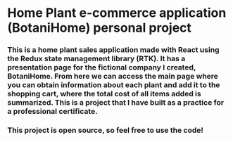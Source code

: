 # Home Plant e-commerce application (BotaniHome) personal project

### This is a home plant sales application made with React using the Redux state management library (RTK). It has a presentation page for the fictional company I created, BotaniHome. From here we can access the main page where you can obtain information about each plant and add it to the shopping cart, where the total cost of all items added is summarized. This is a project that I have built as a practice for a professional certificate.

### This project is open source, so feel free to use the code!
